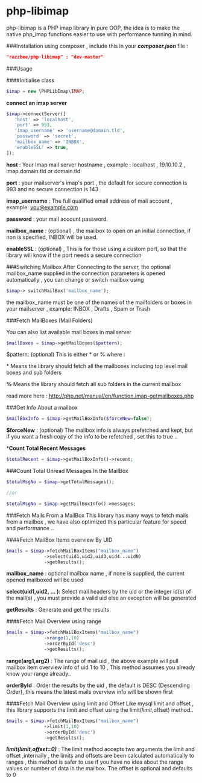 # php-libimap
php-libimap is a PHP imap library in pure OOP, the idea is to make the native php_imap functions easier to use with performance tunning in mind.



###Installation
using composer , include this in your ***composer.json*** file :

```json
"razzbee/php-libimap" : "dev-master"
```

###Usage 

####Initialise class

```php
$imap = new \PHPLibImap\IMAP;
```

**connect an imap server**


```php
$imap->connectServer([
   'host' => 'localhost',
   'port' => 993,
   'imap_username' => 'username@domain.tld',
   'password' => 'secret',
   'mailbox_name' => 'INBOX',
   'enableSSL' => true,
]);
```

**host** : Your Imap mail server hostname , example : localhost , 19.10.10.2 , imap.domain.tld or domain.tld 


**port** : your mailserver's imap's port , the default for secure connection is 993 and no secure connection is 143


**imap_username** : The full qualified email address of mail account , example: you@example.com 


**password** : your mail account password.


**mailbox_name** : (optional) , the mailbox to open on an initial connection, if non is specified, INBOX will be used.


**enableSSL** : (optional) , This is for those using a custom port, so that the library will know if the port needs a secure connection 



###Switching Mailbox 
After Connecting to the server, the optional mailbox_name  supplied in the connection parameters is opened automatically , you can change or switch mailbox using 

```php
$imap-> switchMailBox('mailbox_name');
```
the mailbox_name must be one of the names of the mailfolders or boxes in your mailserver , example: INBOX , Drafts , Spam  or Trash 

###Fetch MailBoxes (Mail Folders) 

You can also list available mail boxes in mailserver 

```php
$mailBoxes = $imap->getMailBoxes($pattern);
```

$pattern: (optional) This is either \* or % where :


\* Means the library should fetch all the mailboxes including top level mail boxes and sub folders


**%**  Means the library should fetch all sub folders in the current mailbox 


read more here : http://php.net/manual/en/function.imap-getmailboxes.php




###Get Info About a mailbox 

```php
$mailBoxInfo = $imap->getMailBoxInfo($forceNew=false);
```

**$forceNew** : (optional) The mailbox info is always prefetched and kept, but if you want a fresh copy of the info to be refetched , set this to true ..



***Count Total Recent Messages**
```php
$totalRecent = $imap->getMailBoxInfo()->recent;
```

###Count Total Unread Messages In the MailBox 

```php
$totalMsgNo = $imap->getTotalMessages();

//or

$totalMsgNo = $imap->getMailBoxInfo()->messages;
```

###Fetch Mails From a MailBox 
This library has many ways to fetch mails from a mailbox , we have also optimized this particular feature for speed and performance ..

####Fetch MailBox Items overview By UID 

```php
$mails = $imap->fetchMailBoxItems("mailbox_name")
              ->select(uid1,uid2,uid3,uid4...uidN)
			  ->getResults();
```


**mailbox_name** : optional mailbox name , if none is supplied, the current opened mailboxed will be used 

**select(uid1,uid2, ... )**: Select mail headers by the uid or the integer id(s) of the mail(s) , you must provide a valid uid else an exception will be generated 


**getResults** : Generate  and get the results 


####Fetch Mail Overview using range 
```php
$mails = $imap->fetchMailBoxItems("mailbox_name")
              ->range(1,10)
			  ->orderById('desc')
			  ->getResults();
```

**range(arg1,arg2)** : The range of mail uid , the above example will pull mailbox item overview info of uid 1 to 10 , This method assumes you already know your range already..

**orderById** : Order the results by the uid , the default is DESC (Descending Order), this means the latest mails overview info will be shown first


####Fetch Mail Overview using limit and Offset 
Like mysql limit and offset , this library supports the limit and offset using the limit($limit,$offset) method..
```php
$mails = $imap->fetchMailBoxItems("mailbox_name")
              ->limit(1,10)
			  ->orderById('desc')
			  ->getResults();
```
***limit($limit,$offset=0)*** : The limit method accepts two arguments the limit and offset ,internally , the limits and offsets are been calculated automatically to ranges , this method is safer to use if you have no idea about the range values or number of data in the mailbox. The offset is optional and defaults to 0
